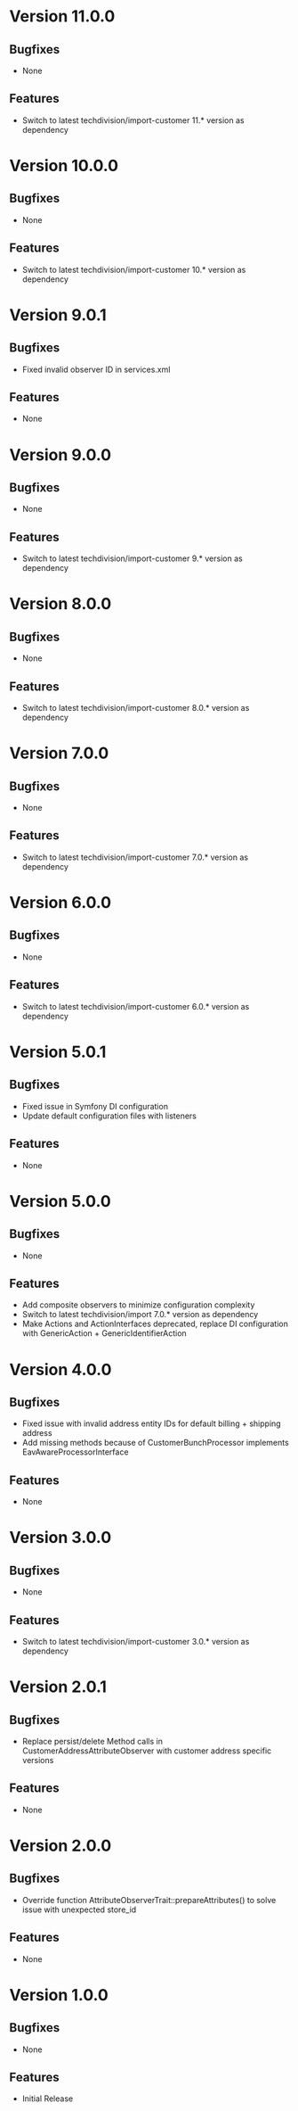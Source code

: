 # Version 11.0.0

## Bugfixes

* None

## Features

* Switch to latest techdivision/import-customer 11.* version as dependency

# Version 10.0.0

## Bugfixes

* None

## Features

* Switch to latest techdivision/import-customer 10.* version as dependency

# Version 9.0.1

## Bugfixes

* Fixed invalid observer ID in services.xml

## Features

* None

# Version 9.0.0

## Bugfixes

* None

## Features

* Switch to latest techdivision/import-customer 9.* version as dependency

# Version 8.0.0

## Bugfixes

* None

## Features

* Switch to latest techdivision/import-customer 8.0.* version as dependency

# Version 7.0.0

## Bugfixes

* None

## Features

* Switch to latest techdivision/import-customer 7.0.* version as dependency

# Version 6.0.0

## Bugfixes

* None

## Features

* Switch to latest techdivision/import-customer 6.0.* version as dependency

# Version 5.0.1

## Bugfixes

* Fixed issue in Symfony DI configuration
* Update default configuration files with listeners

## Features

* None

# Version 5.0.0

## Bugfixes

* None

## Features

* Add composite observers to minimize configuration complexity
* Switch to latest techdivision/import 7.0.* version as dependency
* Make Actions and ActionInterfaces deprecated, replace DI configuration with GenericAction + GenericIdentifierAction

# Version 4.0.0

## Bugfixes

* Fixed issue with invalid address entity IDs for default billing + shipping address
* Add missing methods because of CustomerBunchProcessor implements EavAwareProcessorInterface

## Features

* None

# Version 3.0.0

## Bugfixes

* None

## Features

* Switch to latest techdivision/import-customer 3.0.* version as dependency

# Version 2.0.1

## Bugfixes

* Replace persist/delete Method calls in CustomerAddressAttributeObserver with customer address specific versions

## Features

* None

# Version 2.0.0

## Bugfixes

* Override function AttributeObserverTrait::prepareAttributes() to solve issue with unexpected store_id

## Features

* None

# Version 1.0.0

## Bugfixes

* None

## Features

* Initial Release